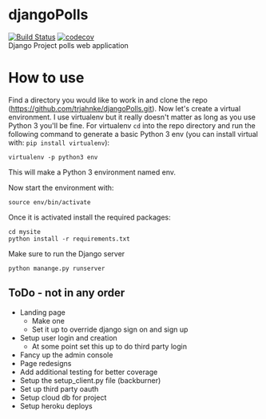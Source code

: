 # djangoPolls
[![Build Status](https://travis-ci.org/trjahnke/djangoPolls.svg?branch=master)](https://travis-ci.org/trjahnke/djangoPolls) [![codecov](https://codecov.io/gh/trjahnke/djangoPolls/branch/master/graph/badge.svg)](https://codecov.io/gh/trjahnke/djangoPolls)\
Django Project polls web application

# How to use
Find a directory you would like to work in and clone the repo (https://github.com/trjahnke/djangoPolls.git). Now let's create a virtual environment. I use virtualenv but it really doesn't matter as long as you use Python 3 you'll be fine. For virtualenv `cd` into the repo directory and run the following command to generate a basic Python 3 env (you can install virtual with: `pip install virtualenv`):
```
virtualenv -p python3 env
```
This will make a Python 3 environment named env.

Now start the environment with:
```
source env/bin/activate
```
Once it is activated install the required packages:
```
cd mysite
python install -r requirements.txt
```
Make sure to run the Django server
```
python manange.py runserver
```


## ToDo - not in any order
- Landing page
    * Make one
    * Set it up to override django sign on and sign up 
- Setup user login and creation 
    * At some point set this up to do third party login
- Fancy up the admin console
- Page redesigns
- Add additional testing for better coverage
- Setup the setup_client.py file (backburner)
- Set up third party oauth
- Setup cloud db for project
- Setup heroku deploys




